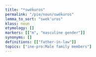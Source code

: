 ```yaml
---
title: "*swéḱuros"
permalink: "/pie/noun/swéḱuros"
lemma_to_sort: "swek'uros"
klass: noun
etymology: []
markers: [["m", "masculine gender"]]
synonyms: []
definitions: [["father-in-law"]]
topics: ["ine-pro:Male family members"]
---
```

